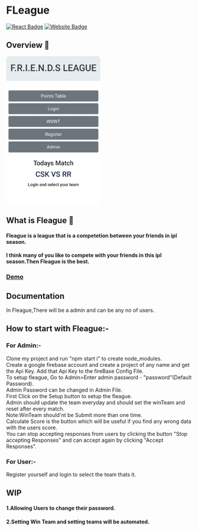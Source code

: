 # FLeague 
[![React Badge](http://img.shields.io/badge/Made%20With-React-blue?style=for-the-badge&logo=react)](https://reactjs.org/)
[![Website Badge](https://img.shields.io/badge/Visit-Now-green?style=for-the-badge&logo=vercel)](https://frndsleague.netlify.app/)

## Overview 👀
<p>
<img src="src/Overview.jpeg" height="400px"  style="border-radius:8px">
</p>

## What is Fleague 🤔

#### Fleague is a league that is a competetion between your friends in ipl season.

#### I think many of you like to compete with your friends in this ipl season.Then Fleague is the best.

### [Demo]


## Documentation

In Fleague,There will be a admin and can be any no of users.

## How to start with Fleague:-
### For Admin:-
<div>Clone my project and run "npm start i" to create node_modules.</div>
<div>Create a google firebase account and create a project of any name and get the Api Key. Add that Api Key to the fireBase Config File.</div>
<div>To setup fleague, Go to Admin>Enter admin password - "password"(Default Password).</div>
<div>Admin Password can be changed in Admin File.</div>
<div>First Click on the Setup button to setup the fleague.</div>
<div>Admin should update the team everyday and should set the winTeam and reset after every match.</div>
<div>Note:WinTeam should'nt be Submit more than one time.</div>
<div>Calculate Score is the button which will be useful if you find any wrong data with the users score.</div>
<div>You can stop accepting responses from users by clicking the button "Stop accepting Responses" and can accept again by clicking "Accept Responses".</div>

### For User:-
Register yourself and login to select the team thats it.

## WIP

#### 1.Allowing Users to change their password.
#### 2.Setting Win Team and setting teams will be automated.

[Demo]:https://frndsleague.netlify.app
